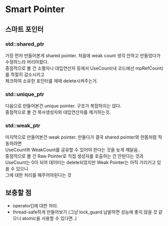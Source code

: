 # Smart Pointer
## 스마트 포인터

### std::shared_ptr
가장 먼저 만들어본게 shared pointer. 처음에 weak count 생각 안하고 만들었다가 수정하느라 머리아팠다. <br/>
중점적으로 볼 건 소멸자나 대입연산자 등에서 UseCount(내 코드에선 mpRefCount)를 적절히 감소시키고<br/>
체크하여 소유한 포인터를 제때 delete시켜주는거.
### std::unique_ptr
다음으로 만들어본건 unique pointer. 구조가 복잡하지는 않다. <br/>
중점적으로 볼 건 복사생성자와 대입연산자를 제거하는것.
### std::weak_ptr
마지막으로 만들어본건 weak pointer. 만들다가 결국 shared pointer와 한몸처럼 작동하려면<br/>
UseCount와 WeakCount를 공유할 수 있어야 한다는 것을 늦게 깨달음.. <br/>
중점적으로 볼 건 Raw Pointer로 직접 생성자를 호출하는 건 안된다는 것과 <br/>
UseCount는 0이 되어 데이터는 delete되었지만 Weak Pointer는 아직 가리키고 있을 수 있으니<br/>
그에 대한 처리를 해주어야된다는 것

## 보충할 점
- operator[]에 대한 처리.
- thread-safe하게 만들어보기 (그냥 lock_guard 남발하면 성능에 좋지 않을 것 같으니 atomic을 사용할 수 있다면..)
